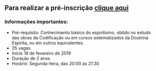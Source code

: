 ## Para realizar a pré-inscrição [clique aqui](https://docs.google.com/forms/d/1qqbaVfo6Fxgqm6fhf3DUwXJemobAVm3sSi__CiTs8BY/closedform)

### Informações importantes:

- Pré-requisito: Conhecimento básico do espiritismo, obtido no estudo das obras da Codificação ou em cursos sistematizados da Doutrina Espírita, ou em outros equivalentes.
- 35 vagas
- Início 18 de fevereiro de 2019
- Duração de 2 anos
- Horário: Segunda-feira, das 20:00 às 21:30
